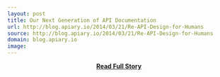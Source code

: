 ```yaml
---
layout: post
title: Our Next Generation of API Documentation
url: http://blog.apiary.io/2014/03/21/Re-API-Design-for-Humans
source: http://blog.apiary.io/2014/03/21/Re-API-Design-for-Humans
domain: blog.apiary.io
image: 
---
```


<p></p>
<center><p><a href="http://blog.apiary.io/2014/03/21/Re-API-Design-for-Humans" style='padding:25px; font-sze:18px; font-weight: bold;'>Read Full Story</a></p></center>
